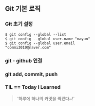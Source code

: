 ## Git 기본 로직

### Git 초기 설정
```
$ git config --global --list
$ git config --global user.name "nayun"
$ git config --global user.email
"commi3010@naver.com"
```

### git - github 연결

### git add, commit, push


### TIL == Today I Learned

> '하루에 하나의 커밋을 찍겠다~!'